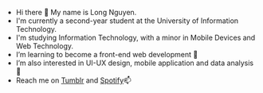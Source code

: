 - Hi there 👋 My name is Long Nguyen.
- I'm currently a second-year student at the University of Information Technology.
- I'm studying Information Technology, with a minor in Mobile Devices and Web Technology.
- I’m learning to become a front-end web development 🌱 
- I’m also interested in UI-UX design, mobile application and data analysis 👀
- Reach me on [Tumblr](https://twitter.com/shiroemon149) and [Spotify](https://open.spotify.com/user/ryanpax)📫
